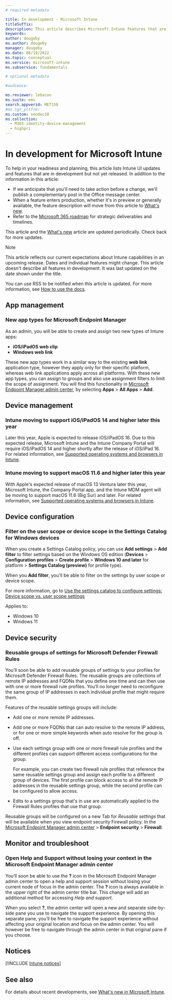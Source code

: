 ```yaml
---
# required metadata

title: In development - Microsoft Intune
titleSuffix: 
description: This article describes Microsoft Intune features that are in development.
keywords:
author: dougeby 
ms.author: dougeby
manager: dougeby
ms.date: 08/19/2022
ms.topic: conceptual
ms.service: microsoft-intune
ms.subservice: fundamentals

# optional metadata

#audience:

ms.reviewer: lebacon
ms.suite: ems
search.appverid: MET150
#ms.tgt_pltfrm:
ms.custom: seodec18
ms.collection: 
  - M365-identity-device-management
  - highpri
---
```


# In development for Microsoft Intune

To help in your readiness and planning, this article lists Intune UI updates and features that are in development but not yet released. In addition to the information in this article:

- If we anticipate that you'll need to take action before a change, we'll publish a complementary post in the Office message center.
- When a feature enters production, whether it's in preview or generally available, the feature description will move from this article to [What's new](whats-new.md).  
- Refer to the [Microsoft 365 roadmap](https://www.microsoft.com/microsoft-365/roadmap?rtc=2&filters=EMS) for strategic deliverables and timelines.

This article and the [What's new](whats-new.md) article are updated periodically. Check back for more updates.

> [!NOTE]
> This article reflects our current expectations about Intune capabilities in an upcoming release. Dates and individual features might change. This article doesn't describe all features in development. It was last updated on the date shown under the title.

You can use RSS to be notified when this article is updated. For more information, see [How to use the docs](../../use-docs.md#notifications).
<!-- **RSS feed**: Find out when this article is updated by copying and pasting the following URL into your feed reader: `https://docs.microsoft.com/api/search/rss?search=%22in+development+-+microsoft+intune%22&locale=en-us` -->

<!--
## What's coming to Intune in the Azure portal 
## What's coming to Intune apps
## Notices
-->

<!-- Common categories:  
## App management
## Device configuration
## Device enrollment
## Device management
## Device security
## Intune apps
## Monitor and troubleshoot
## Role-based access control

-->

<!-- ***********************************************-->

## App management

### New app types for Microsoft Endpoint Manager<!-- 7210233 -->
As an admin, you will be able to create and assign two new types of Intune apps:
- **iOS/iPadOS web clip** 
- **Windows web link**

These new app types work in a similar way to the existing **web link** application type, however they apply only for their specific platform, whereas web link applications apply across all platforms. With these new app types, you can assign to groups and also use assignment filters to limit the scope of assignment. You will find this functionality in [Microsoft Endpoint Manager admin center](https://go.microsoft.com/fwlink/?linkid=2109431), by selecting **Apps** > **All Apps** > **Add**.

<!-- ***********************************************-->

## Device management

### Intune moving to support iOS/iPadOS 14 and higher later this year<!-- 14778947 -->
Later this year, Apple is expected to release iOS/iPadOS 16. Due to this expected release, Microsoft Intune and the Intune Company Portal will require iOS/iPadOS 14 and higher shortly after the release of iOS/iPad 16. For related information, see [Supported operating systems and browsers in Intune](../fundamentals/supported-devices-browsers.md).

### Intune moving to support macOS 11.6 and higher later this year<!-- 14766663 -->
With Apple's expected release of macOS 13 Ventura later this year, Microsoft Intune, the Company Portal app, and the Intune MDM agent will be moving to support macOS 11.6 (Big Sur) and later. For related information, see [Supported operating systems and browsers in Intune](../fundamentals/supported-devices-browsers.md).

<!-- ***********************************************-->

## Device configuration

### Filter on the user scope or device scope in the Settings Catalog for Windows devices<!-- 13949975 -->
When you create a Settings Catalog policy, you can use **Add settings** > **Add filter** to filter settings based on the Windows OS edition (**Devices** > **Configuration profiles** > **Create profile** > **Windows 10 and later** for platform > **Settings Catalog (preview)** for profile type).

When you **Add filter**, you'll be able to filter on the settings by user scope or device scope.

For more information, go to [Use the settings catalog to configure settings: Device scope vs. user scope settings](../configuration/settings-catalog.md#device-scope-vs-user-scope-settings)

Applies to:
- Windows 10
- Windows 11

<!-- ***********************************************-->

## Device security

### Reusable groups of settings for Microsoft Defender Firewall Rules<!-- 5653346, 6009514 -->
 
You’ll soon be able to add reusable groups of settings to your profiles for Microsoft Defender Firewall Rules. The reusable groups are collections of remote IP addresses and FQDNs that you define one time and can then use with one or more firewall rule profiles. You’ll no longer need to reconfigure the same group of IP addresses in each individual profile that might require them.  

Features of the reusable settings groups will include:  
- Add one or more remote IP addresses.  
- Add one or more FQDNs that can auto resolve to the remote IP address, or for one or more simple keywords when auto resolve for the group is off.  
- Use each settings group with one or more firewall rule profiles and the different  profiles can support different access configurations for the group.  

  For example, you can create two firewall rule profiles that reference the same reusable settings group and assign each profile to a different group of devices. The first profile can block access to all the remote IP addresses in the reusable settings group, while the second profile can be configured to allow access.  

- Edits to a settings group that's in use are automatically applied to the Firewall Rules profiles that use that group.  
  
Reusable groups will be configured on a new Tab for *Reusable settings* that will be available when you view endpoint security Firewall policy.  In the [Microsoft Endpoint Manager admin center](https://go.microsoft.com/fwlink/?linkid=2109431) > **Endpoint security** > **Firewall**.

<!-- ***********************************************-->

## Monitor and troubleshoot

### Open Help and Support without losing your context in the Microsoft Endpoint Manager admin center<!-- 12469338 -->
You’ll soon be able to use the **?** icon in the Microsoft Endpoint Manager admin center to  open a help and support session without losing your current node of focus in the admin center. The **?** icon is always available in the upper right of the admin center title bar. This change will add an additional method for accessing *Help and support*.

When you select  **?**, the admin center will open a new and separate side-by-side pane you use to navigate the support experience. By opening this separate pane, you’ll be free to navigate the support experience without affecting your original location and focus on the admin center. You will however be free to navigate through the admin center in that original pane if you choose.

<!-- ***********************************************-->

## Notices

[!INCLUDE [Intune notices](../includes/intune-notices.md)]

## See also

For details about recent developments, see [What's new in Microsoft Intune](whats-new.md).
